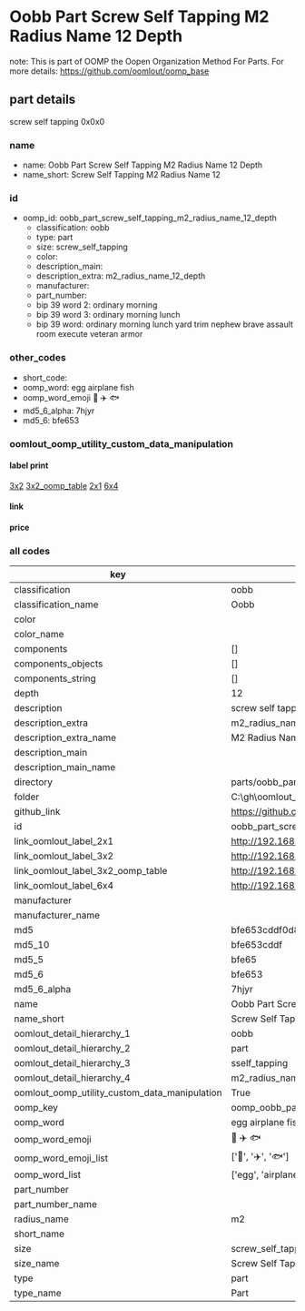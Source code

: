 # Oobb Part Screw Self Tapping M2 Radius Name 12 Depth  

note: This is part of OOMP the Oopen Organization Method For Parts. For more details: https://github.com/oomlout/oomp_base

##  part details
  



screw self tapping 0x0x0



### name
* name: Oobb Part Screw Self Tapping M2 Radius Name 12 Depth
* name_short: Screw Self Tapping M2 Radius Name 12
### id
* oomp_id: oobb_part_screw_self_tapping_m2_radius_name_12_depth
  * classification: oobb
  * type: part
  * size: screw_self_tapping
  * color: 
  * description_main: 
  * description_extra: m2_radius_name_12_depth
  * manufacturer: 
  * part_number: 
  * bip 39 word 2: ordinary morning
  * bip 39 word 3: ordinary morning lunch
  * bip 39 word: ordinary morning lunch yard trim nephew brave assault room execute veteran armor

### other_codes
* short_code: 
* oomp_word: egg airplane fish
* oomp_word_emoji :egg: :airplane: :fish:
* md5_6_alpha: 7hjyr
* md5_6: bfe653






### oomlout_oomp_utility_custom_data_manipulation
#### label print
[3x2](http://192.168.1.245:1112/?label=oomp%207hjyr)
[3x2_oomp_table](http://192.168.1.108:1112/?label=oomp%207hjyr)
[2x1](http://192.168.1.242:1112/?label=oomp%207hjyr)
[6x4](http://192.168.1.55:1112/?label=oomp%207hjyr)    

#### link

                              

#### price







### all codes 
| key | value |  
| --- | --- |  
| classification | oobb |  
| classification_name | Oobb |  
| color |  |  
| color_name |  |  
| components | [] |  
| components_objects | [] |  
| components_string | [] |  
| depth | 12 |  
| description | screw self tapping 0x0x0 |  
| description_extra | m2_radius_name_12_depth |  
| description_extra_name | M2 Radius Name 12 Depth |  
| description_main |  |  
| description_main_name |  |  
| directory | parts/oobb_part_screw_self_tapping_m2_radius_name_12_depth |  
| folder | C:\gh\oomlout_oobb_version_4_generated_parts\parts\oobb_part_screw_self_tapping_m2_radius_name_12_depth |  
| github_link | https://github.com/oomlout/oomlout_oomp_part_src/tree/main/parts/oobb_part_screw_self_tapping_m2_radius_name_12_depth |  
| id | oobb_part_screw_self_tapping_m2_radius_name_12_depth |  
| link_oomlout_label_2x1 | http://192.168.1.242:1112/?label=oomp%207hjyr |  
| link_oomlout_label_3x2 | http://192.168.1.245:1112/?label=oomp%207hjyr |  
| link_oomlout_label_3x2_oomp_table | http://192.168.1.108:1112/?label=oomp%207hjyr |  
| link_oomlout_label_6x4 | http://192.168.1.55:1112/?label=oomp%207hjyr |  
| manufacturer |  |  
| manufacturer_name |  |  
| md5 | bfe653cddf0d836a51745fed0a63fce2 |  
| md5_10 | bfe653cddf |  
| md5_5 | bfe65 |  
| md5_6 | bfe653 |  
| md5_6_alpha | 7hjyr |  
| name | Oobb Part Screw Self Tapping M2 Radius Name 12 Depth |  
| name_short | Screw Self Tapping M2 Radius Name 12 |  
| oomlout_detail_hierarchy_1 | oobb |  
| oomlout_detail_hierarchy_2 | part |  
| oomlout_detail_hierarchy_3 | sself_tapping |  
| oomlout_detail_hierarchy_4 | m2_radius_name_12_depth |  
| oomlout_oomp_utility_custom_data_manipulation | True |  
| oomp_key | oomp_oobb_part_screw_self_tapping_m2_radius_name_12_depth |  
| oomp_word | egg airplane fish |  
| oomp_word_emoji | :egg: :airplane: :fish: |  
| oomp_word_emoji_list | [':egg:', ':airplane:', ':fish:'] |  
| oomp_word_list | ['egg', 'airplane', 'fish'] |  
| part_number |  |  
| part_number_name |  |  
| radius_name | m2 |  
| short_name |  |  
| size | screw_self_tapping |  
| size_name | Screw Self Tapping |  
| type | part |  
| type_name | Part |  
